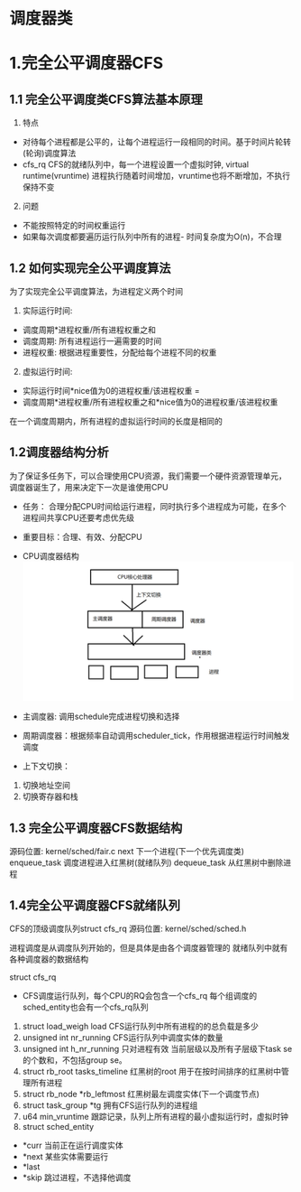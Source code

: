 # 调度器类

# 1.完全公平调度器CFS
## 1.1 完全公平调度类CFS算法基本原理
1. 特点
- 对待每个进程都是公平的，让每个进程运行一段相同的时间。基于时间片轮转(轮询)调度算法
- cfs\_rq CFS的就绪队列中，每一个进程设置一个虚拟时钟, virtual runtime(vruntime) 进程执行随着时间增加，vruntime也将不断增加，不执行保持不变
2. 问题
- 不能按照特定的时间权重运行
- 如果每次调度都要遍历运行队列中所有的进程-  时间复杂度为O(n)，不合理

## 1.2 如何实现完全公平调度算法
为了实现完全公平调度算法，为进程定义两个时间
1. 实际运行时间: 
- 调度周期\*进程权重/所有进程权重之和
- 调度周期: 所有进程运行一遍需要的时间
- 进程权重: 根据进程重要性，分配给每个进程不同的权重
2. 虚拟运行时间:
- 实际运行时间\*nice值为0的进程权重/该进程权重 = 
- 调度周期\*进程权重/所有进程权重之和\*nice值为0的进程权重/该进程权重

在一个调度周期内，所有进程的虚拟运行时间的长度是相同的

## 1.2调度器结构分析
为了保证多任务下，可以合理使用CPU资源，我们需要一个硬件资源管理单元，调度器诞生了，用来决定下一次是谁使用CPU

- 任务： 合理分配CPU时间给运行进程，同时执行多个进程成为可能，在多个进程间共享CPU还要考虑优先级
- 重要目标：合理、有效、分配CPU
- CPU调度器结构
![](./png/schedulerStruct.png)

- 主调度器: 调用schedule完成进程切换和选择
- 周期调度器：根据频率自动调用scheduler\_tick，作用根据进程运行时间触发调度
- 上下文切换：
1. 切换地址空间
2. 切换寄存器和栈


## 1.3 完全公平调度器CFS数据结构
源码位置: kernel/sched/fair.c
next 下一个进程(下一个优先调度类)
enqueue\_task 调度进程进入红黑树(就绪队列) 
dequeue\_task 从红黑树中删除进程


## 1.4完全公平调度器CFS就绪队列
CFS的顶级调度队列struct cfs\_rq
源码位置: kernel/sched/sched.h

进程调度是从调度队列开始的，但是具体是由各个调度器管理的
就绪队列中就有各种调度器的数据结构

struct cfs\_rq
- CFS调度运行队列，每个CPU的RQ会包含一个cfs\_rq 每个组调度的sched\_entity也会有一个cfs\_rq队列
1. struct load\_weigh load CFS运行队列中所有进程的的总负载是多少
2. unsigned int nr\_running CFS运行队列中调度实体的数量
3. unsigned int h\_nr\_running 只对进程有效 当前层级以及所有子层级下task se的个数和，不包括group se。
4. struct rb\_root tasks\_timeline 红黑树的root 用于在按时间排序的红黑树中管理所有进程
5. struct rb\_node \*rb\_leftmost 红黑树最左调度实体(下一个调度节点)
6. struct task\_group \*tg 拥有CFS运行队列的进程组
7. u64 min\_vruntime 跟踪记录，队列上所有进程的最小虚拟运行时，虚拟时钟
8. struct sched\_entity 
- \*curr 当前正在运行调度实体 
- \*next 某些实体需要运行
- \*last
- \*skip 跳过进程，不选择他调度


